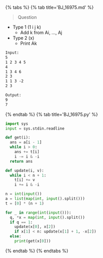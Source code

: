 {% tabs %}
{% tab title='BJ_16975.md' %}

> Question

* Type 1 (1 i j k)
  * Add k from Ai, ..., Aj
* Type 2 (x)
  * Print Ak

```txt
Input:
5
1 2 3 4 5
4
1 3 4 6
2 3
1 1 3 -2
2 3

Output:
9
7
```

{% endtab %}
{% tab title='BJ_16975.py' %}

```py
import sys
input = sys.stdin.readline

def get(i):
  ans = a[i - 1]
  while i > 0:
    ans += t[i]
    i -= i & -i
  return ans

def update(i, v):
  while i < n + 1:
    t[i] += v
    i += i & -i

n = int(input())
a = list(map(int, input().split()))
t = [0] * (n + 1)

for _ in range(int(input())):
  q, *x = map(int, input().split())
  if q == 1:
    update(x[0], x[2])
    if x[1] < n: update(x[1] + 1, -x[2])
  else:
    print(get(x[0]))
```

{% endtab %}
{% endtabs %}
